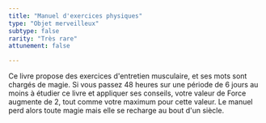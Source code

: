 ```yaml
---
title: "Manuel d'exercices physiques"
type: "Objet merveilleux"
subtype: false
rarity: "Très rare"
attunement: false

---
```

Ce livre propose des exercices d'entretien musculaire, et ses mots sont chargés de magie. Si vous passez 48 heures sur une période de 6 jours au moins à étudier ce livre et appliquer ses conseils, votre valeur de Force augmente de 2, tout comme votre maximum pour cette valeur. Le manuel perd alors toute magie mais elle se recharge au bout d'un siècle.
